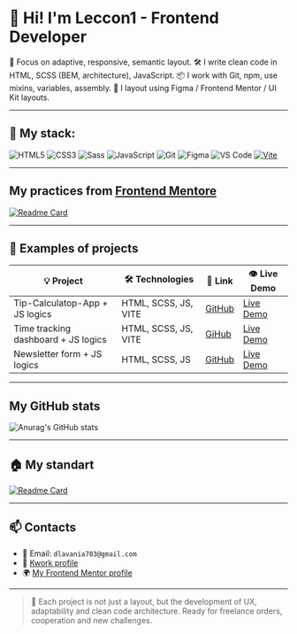 # 👋 Hi! I'm Leccon1 - Frontend Developer

🎯 Focus on adaptive, responsive, semantic layout. 
🛠 I write clean code in HTML, SCSS (BEM, architecture), JavaScript. 
📦 I work with Git, npm, use mixins, variables, assembly. 
📐 I layout using Figma / Frontend Mentor / UI Kit layouts.

---

## 🚀 My stack:

![HTML5](https://img.shields.io/badge/HTML5-E34F26?style=flat&logo=html5&logoColor=white)
![CSS3](https://img.shields.io/badge/CSS3-1572B6?style=flat&logo=css3&logoColor=white)
![Sass](https://img.shields.io/badge/Sass-CC6699?style=flat&logo=sass&logoColor=white)
![JavaScript](https://img.shields.io/badge/JavaScript-F7DF1E?style=flat&logo=javascript&logoColor=black)
![Git](https://img.shields.io/badge/Git-F05032?style=flat&logo=git&logoColor=white)
![Figma](https://img.shields.io/badge/Figma-000000?style=flat&logo=figma&logoColor=white)
![VS Code](https://img.shields.io/badge/VS_Code-007ACC?style=flat&logo=visual-studio-code&logoColor=white)
[![Vite](https://img.shields.io/badge/Vite-646CFF?logo=vite&logoColor=fff)](#)

---

## My practices from [Frontend Mentore](https://www.frontendmentor.io)

[![Readme Card](https://github-readme-stats.vercel.app/api/pin/?username=Leccon1&repo=My-practices-in-the-frontend-mentor)](https://github.com/Leccon1/My-practices-in-the-frontend-mentor)

---
## 📂 Examples of projects

| 💡 Project | 🛠 Technologies | 🔗 Link | 👁️ Live Demo |
|----------|---------------|-----------|-------------|
| Tip-Calculatop-App + JS logics | HTML, SCSS, JS, VITE | [GitHub](https://github.com/Leccon1/My-practices-in-the-frontend-mentor/tree/main/source/junior/Tip-Calculatop-App) | [Live Demo]([https://leccon1.github.io/Tip-Calculatop-App/](https://leccon1.github.io/My-practices-in-the-frontend-mentor/demo/junior/tip-calculator-app-main-demo)) 
| Time tracking dashboard + JS logics | HTML, SCSS, JS, VITE | [GiHub](https://github.com/Leccon1/My-practices-in-the-frontend-mentor/tree/main/source/junior/time-tracking-dashboard-main) | [Live Demo]([https://leccon1.github.io/time-tracking-dashboard-main/](https://leccon1.github.io/My-practices-in-the-frontend-mentor/demo/junior/time-tracking-dashboard-main-demo/)) |
| Newsletter form + JS logics | HTML, SCSS, JS | [GitHub](https://github.com/Leccon1/My-practices-in-the-frontend-mentor/tree/main/source/junior/newsletter-sign-up-with-success-message-main) | [Live Demo](https://leccon1.github.io/My-practices-in-the-frontend-mentor/source/junior/newsletter-sign-up-with-success-message-main/) |

---

## My GitHub stats

![Anurag's GitHub stats](https://github-readme-stats.vercel.app/api?username=Leccon1&show_icons=true&theme=dark)

---

## 🏠 My standart

[![Readme Card](https://github-readme-stats.vercel.app/api/pin/?username=Leccon1&repo=My-standart-for-projects)](https://github.com/Leccon1/My-standart-for-projects)

---

## 📫 Contacts

- 📧 Email: `dlavania703@gmail.com`
- 💼 [Kwork profile](https://kwork.ru/user/Leccon1)
- 🌍 [My Frontend Mentor profile](https://www.frontendmentor.io/profile/Leccon1)

---

> 🧠 Each project is not just a layout, but the development of UX, adaptability and clean code architecture. 
> Ready for freelance orders, cooperation and new challenges.
